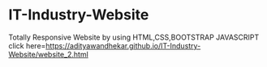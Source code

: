 # IT-Industry-Website
Totally Responsive Website by using HTML,CSS,BOOTSTRAP JAVASCRIPT
click here=https://adityawandhekar.github.io/IT-Industry-Website/website_2.html
